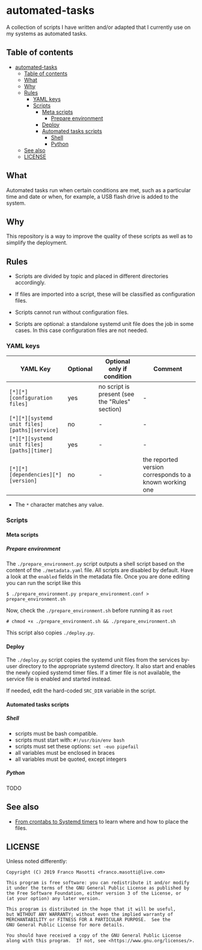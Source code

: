 # automated-tasks

A collection of scripts I have written and/or adapted that I currently
use on my systems as automated tasks.

## Table of contents

<!--TOC-->

- [automated-tasks](#automated-tasks)
  - [Table of contents](#table-of-contents)
  - [What](#what)
  - [Why](#why)
  - [Rules](#rules)
    - [YAML keys](#yaml-keys)
    - [Scripts](#scripts)
      - [Meta scripts](#meta-scripts)
        - [Prepare environment](#prepare-environment)
      - [Deploy](#deploy)
      - [Automated tasks scripts](#automated-tasks-scripts)
        - [Shell](#shell)
        - [Python](#python)
  - [See also](#see-also)
  - [LICENSE](#license)

<!--TOC-->

## What

Automated tasks run when certain conditions are met, such as a particular time and
date or when, for example, a USB flash drive is added to the system.

## Why

This repository is a way to improve the quality of these scripts as well as to
simplify the deployment.

## Rules

- Scripts are divided by topic and placed in different directories
  accordingly.

- If files are imported into a script, these will be classified as
  configuration files.

- Scripts cannot run without configuration files.

- Scripts are optional: a standalone systemd unit file does the job in some cases.
  In this case configuration files are not needed.

### YAML keys

| YAML Key | Optional | Optional only if condition | Comment |
|----------|----------|----------------------------|---------|
| `[*][*][configuration files]` | yes | no script is present (see the "Rules" section) | - |
| `[*][*][systemd unit files][paths][service]` | no | - | - |
| `[*][*][systemd unit files][paths][timer]` | yes | - | - |
| `[*][*][dependencies][*][version]` | no | - | the reported version corresponds to a known working one |

- The `*` character matches any value.

### Scripts

#### Meta scripts

##### Prepare environment

The `./prepare_environment.py` script outputs a shell script based on the content
of the `./metadata.yaml` file.  All scripts are disabled by default. Have a look
at the `enabled` fields in the metadata file. Once you are done editing you can 
run the script like this

    $ ./prepare_environment.py prepare_environment.conf > prepare_environment.sh

Now, check the `./prepare_environment.sh` before running it as `root`

    # chmod +x ./prepare_environment.sh && ./prepare_environment.sh

This script also copies `./deploy.py`.

#### Deploy

The `./deploy.py` script copies the systemd unit files from the services by-user
directory to the appropriate systemd directory. It also start and enables the
newly copied systemd timer files. If a timer file is not available, the service
file is enabled and started instead.

If needed, edit the hard-coded `SRC_DIR` variable in the script.

#### Automated tasks scripts

##### Shell

- scripts must be bash compatible.
- scripts must start with: `#!/usr/bin/env bash`
- scripts must set these options: `set -euo pipefail`
- all variables must be enclosed in braces
- all variables must be quoted, except integers

##### Python

TODO

## See also

- [From crontabs to Systemd timers](https://frnmst.gitlab.io/notes/from-crontabs-to-systemd-timers.html)
  to learn where and how to place the files.

## LICENSE

Unless noted differently:

```
Copyright (C) 2019 Franco Masotti <franco.masotti@live.com>

This program is free software: you can redistribute it and/or modify
it under the terms of the GNU General Public License as published by
the Free Software Foundation, either version 3 of the License, or
(at your option) any later version.

This program is distributed in the hope that it will be useful,
but WITHOUT ANY WARRANTY; without even the implied warranty of
MERCHANTABILITY or FITNESS FOR A PARTICULAR PURPOSE.  See the
GNU General Public License for more details.

You should have received a copy of the GNU General Public License
along with this program.  If not, see <https://www.gnu.org/licenses/>.
```
